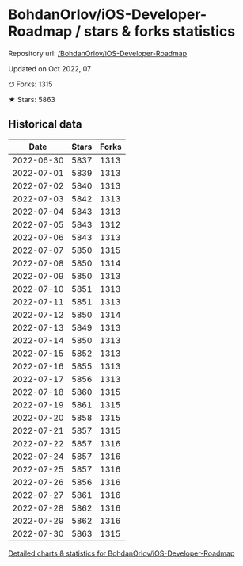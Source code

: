 # BohdanOrlov/iOS-Developer-Roadmap / stars & forks statistics

Repository url: [/BohdanOrlov/iOS-Developer-Roadmap](https://github.com/BohdanOrlov/iOS-Developer-Roadmap)

Updated on Oct 2022, 07

☋ Forks: 1315

★ Stars: 5863

## Historical data
| Date | Stars | Forks |
|------|-------|-------|
| 2022-06-30 | 5837 | 1313 | 
| 2022-07-01 | 5839 | 1313 | 
| 2022-07-02 | 5840 | 1313 | 
| 2022-07-03 | 5842 | 1313 | 
| 2022-07-04 | 5843 | 1313 | 
| 2022-07-05 | 5843 | 1312 | 
| 2022-07-06 | 5843 | 1313 | 
| 2022-07-07 | 5850 | 1315 | 
| 2022-07-08 | 5850 | 1314 | 
| 2022-07-09 | 5850 | 1313 | 
| 2022-07-10 | 5851 | 1313 | 
| 2022-07-11 | 5851 | 1313 | 
| 2022-07-12 | 5850 | 1314 | 
| 2022-07-13 | 5849 | 1313 | 
| 2022-07-14 | 5850 | 1313 | 
| 2022-07-15 | 5852 | 1313 | 
| 2022-07-16 | 5855 | 1313 | 
| 2022-07-17 | 5856 | 1313 | 
| 2022-07-18 | 5860 | 1315 | 
| 2022-07-19 | 5861 | 1315 | 
| 2022-07-20 | 5858 | 1315 | 
| 2022-07-21 | 5857 | 1315 | 
| 2022-07-22 | 5857 | 1316 | 
| 2022-07-24 | 5857 | 1316 | 
| 2022-07-25 | 5857 | 1316 | 
| 2022-07-26 | 5856 | 1316 | 
| 2022-07-27 | 5861 | 1316 | 
| 2022-07-28 | 5862 | 1316 | 
| 2022-07-29 | 5862 | 1316 | 
| 2022-07-30 | 5863 | 1315 | 


[Detailed charts & statistics for BohdanOrlov/iOS-Developer-Roadmap](https://reviewgithub.com/rep/BohdanOrlov/iOS-Developer-Roadmap)
